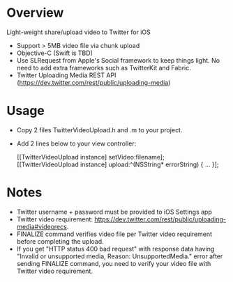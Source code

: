 # Overview
Light-weight share/upload video to Twitter for iOS

- Support > 5MB video file via chunk upload
- Objective-C (Swift is TBD)
- Use SLRequest from Apple's Social framework to keep things light. No need to add extra frameworks such as TwitterKit and Fabric.
- Twitter Uploading Media REST API (https://dev.twitter.com/rest/public/uploading-media)

# Usage
- Copy 2 files TwitterVideoUpload.h and .m to your project.
- Add 2 lines below to your view controller:

    [[TwitterVideoUpload instance] setVideo:filename];
    [[TwitterVideoUpload instance] upload:^(NSString* errorString) { ... }];


# Notes
- Twitter username + password must be provided to iOS Settings app
- Twitter video requirement: https://dev.twitter.com/rest/public/uploading-media#videorecs.
- FINALIZE command verifies video file per Twitter video requirement before completing the upload.
- If you get "HTTP status 400 bad request" with response data having "Invalid or unsupported media, Reason: UnsupportedMedia." error after sending FINALIZE command, you need to verify your video file with Twitter video requirement.
